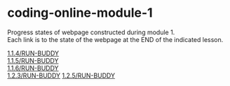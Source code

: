 # coding-online-module-1
Progress states of webpage constructed during module 1.  
Each link is to the state of the webpage at the END of the indicated lesson.  

[1.1.4/RUN-BUDDY](https://tom2u.github.io/coding-online-module-1/1.1.4/RUN-BUDDY)  
[1.1.5/RUN-BUDDY](https://tom2u.github.io/coding-online-module-1/1.1.5/RUN-BUDDY)  
[1.1.6/RUN-BUDDY](https://tom2u.github.io/coding-online-module-1/1.1.6/RUN-BUDDY)  
[1.2.3/RUN-BUDDY](https://tom2u.github.io/coding-online-module-1/1.2.3/RUN-BUDDY) 
[1.2.5/RUN-BUDDY](https://tom2u.github.io/coding-online-module-1/1.2.5/RUN-BUDDY) 
